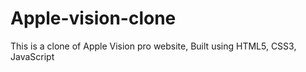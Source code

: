 # Apple-vision-clone
This is a clone of Apple Vision pro website, Built using HTML5, CSS3, JavaScript
